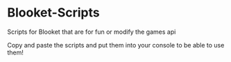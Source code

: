 # Blooket-Scripts
Scripts for Blooket that are for fun or modify the games api

Copy and paste the scripts and put them into your console to be able to use them!
